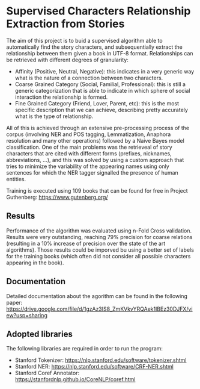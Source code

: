 # Supervised Characters Relationship Extraction from Stories
The aim of this project is to buid a supervised algorithm able to automatically find the story characters, and subsequentially extract the relationship between them given a book in UTF-8 format. Relationships can be retrieved with different degrees of granularity:
* Affinity (Positive, Neutral, Negative): this indicates in a very generic way what is the nature of a connection between two characters.
* Coarse Grained Category (Social, Familial, Professional): this is still a generic categorization that is able to indicate in which sphere of social interaction the relationship is formed.
* Fine Grained Category (Friend, Lover, Parent, etc): this is the most specific description that we can achieve, describing pretty accurately what is the type of relationship. 

All of this is achieved through an extensive pre-processing process of the corpus (involving NER and POS tagging, Lemmatization, Anaphora resolution and many other operations) followed by a Naive Bayes model classification.
One of the main problems was the retrieveal of story characters that are cited with different forms (prefixes, nicknames, abbreviations, ...), and this was solved by using a custom approach that tries to minimize the variability of the appearing names using only sentences for which the NER tagger signalled the presence of human entities.

Training is executed using 109 books that can be found for free in Project Guthenberg:
https://www.gutenberg.org/

## Results
Performance of the algorithm was evaluated using n-Fold Cross validation. Results were very outstanding, reaching 79% precision for coarse relations (resulting in a 10% increase of precision over the state of the art algorithms). Those results could be imporved bu using a better set of labels for the training books (which often did not consider all possible characters appearing in the book).

## Documentation
Detailed documentation about the agorithm can be found in the following paper:
https://drive.google.com/file/d/1gzAz3IS8_ZmKVkvYRQAek1lBEz30DJFX/view?usp=sharing

## Adopted libraries
The following libraries are required in order to run the program:
* Stanford Tokenizer: https://nlp.stanford.edu/software/tokenizer.shtml
* Stanford NER: https://nlp.stanford.edu/software/CRF-NER.shtml
* Stanford Coref Annotator: https://stanfordnlp.github.io/CoreNLP/coref.html
